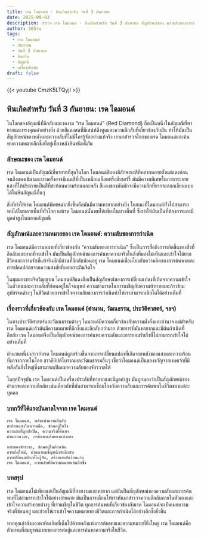 ```yaml
---
title: เรด ไดมอนด์ - หินเกิดสำหรับ วันที่ 3 กันยายน
date: 2025-09-03
description: สำรวจ เรด ไดมอนด์ - หินเกิดสำหรับ วันที่ 3 กันยายน สัญลักษณ์ของ ความลับของการกำเนิด มาเรียนรู้ความหมายลึกซึ้งของหินพิเศษนี้
author: 365วัน
tags:
  - เรด ไดมอนด์
  - กันยายน
  - วันที่ 3 กันยายน
  - หินเกิด
  - อัญมณี
  - เครื่องประดับ
draft: false
---
```


{{< youtube CmzK5LTQyjI >}}

## หินเกิดสำหรับ วันที่ 3 กันยายน: เรด ไดมอนด์

ในโลกของอัญมณีที่ลึกลับและงดงาม “เรด ไดมอนด์” (Red Diamond) ถือเป็นหนึ่งในอัญมณีที่หายากและทรงคุณค่าอย่างยิ่ง ด้วยสีแดงสดที่มีเสน่ห์ดึงดูดและความลึกลับที่เกี่ยวข้องกับมัน ทำให้มันเป็นสัญลักษณ์ของพลังและความลับที่ไม่มีใครรู้จักอย่างแท้จริง เรามาสำรวจโลกของเรด ไดมอนด์และค้นพบความหมายลึกซึ้งที่อยู่เบื้องหลังหินชนิดนี้กัน

### ลักษณะของ เรด ไดมอนด์

เรด ไดมอนด์เป็นอัญมณีที่หายากที่สุดในโลก ไดมอนด์สีแดงมีลักษณะสีที่หลากหลายตั้งแต่แดงอ่อนจนถึงแดงเข้ม และบางครั้งอาจมีเฉดสีที่เป็นเหมือนเลือดหรือสีเชอร์รี่ มันมีความพิเศษในการกระจายแสงที่ให้ประกายเป็นสีที่สะท้อนความร้อนและพลัง สีแดงของมันมักจะมีความลึกที่ยากจะลอกเลียนแบบได้ในหินอัญมณีอื่นๆ

สิ่งที่ทำให้เรด ไดมอนด์พิเศษมากยิ่งขึ้นคือมันมีความหายากอย่างยิ่ง ในขณะที่ไดมอนด์ทั่วไปสามารถพบได้ในหลายพื้นที่ทั่วโลก แต่เรด ไดมอนด์นั้นพบได้เพียงในบางพื้นที่ ซึ่งทำให้มันเป็นที่ต้องการและมีมูลค่าสูงในตลาดอัญมณี

### สัญลักษณ์และความหมายของ เรด ไดมอนด์: ความลับของการกำเนิด

เรด ไดมอนด์มีความหมายที่เกี่ยวข้องกับ “ความลับของการกำเนิด” ซึ่งเป็นการสื่อถึงการเกิดขึ้นของสิ่งที่ลึกลับและยากที่จะเข้าใจ มันเป็นสัญลักษณ์ของการค้นหาความจริงในสิ่งที่มองไม่เห็นและเข้าใจได้ยาก ชีวิตและความรักที่แท้จริงมักมีด้านที่ลึกลับซ่อนอยู่ เรด ไดมอนด์เชื่อมโยงกับความคิดของการค้นพบและการปลดปล่อยจากความสงสัยที่เคยเกาะกินจิตใจ

ในมุมมองทางจิตวิญญาณ ไดมอนด์สีแดงถือเป็นสัญลักษณ์ของการเปลี่ยนแปลงที่เกิดจากความเข้าใจในตัวตนและความลับที่ซ่อนอยู่ในใจมนุษย์ ความสามารถในการเผชิญกับความท้าทายและก้าวข้ามอุปสรรคต่างๆ ในชีวิตด้วยการเข้าใจความลับของการกำเนิดทำให้เราสามารถเติบโตได้อย่างเต็มที่

### เรื่องราวที่เกี่ยวข้องกับ เรด ไดมอนด์ (ตำนาน, วัฒนธรรม, ประวัติศาสตร์, ฯลฯ)

ในทางประวัติศาสตร์และวัฒนธรรมต่างๆ ไดมอนด์มีความเกี่ยวข้องกับความมั่งคั่งและอำนาจ แต่สำหรับเรด ไดมอนด์แล้วมันมีความหมายที่ลึกซึ้งและลึกลับกว่ามาก ด้วยการที่มันหายากและมีต้นกำเนิดที่ลึกลับ เรด ไดมอนด์จึงเป็นสัญลักษณ์ของการค้นพบความลับและการยอมรับสิ่งที่ไม่สามารถเข้าใจได้อย่างเต็มที่

ตำนานหนึ่งกล่าวว่าเรด ไดมอนด์ถูกสร้างขึ้นจากการเปลี่ยนแปลงที่เกิดจากพลังของแสงและความร้อนที่มาจากภายในโลก ชาวอียิปต์โบราณและวัฒนธรรมอื่นๆ เชื่อว่าไดมอนด์เป็นของขวัญจากเทพเจ้าที่มีพลังอันยิ่งใหญ่ซึ่งสามารถเปิดเผยความลับของจักรวาลได้

ในยุคปัจจุบัน เรด ไดมอนด์เป็นเครื่องประดับที่หายากและมีมูลค่าสูง มันถูกมองว่าเป็นสัญลักษณ์ของอำนาจและความลึกลับ เช่นเดียวกับที่มันสามารถเชื่อมโยงกับความลับและการค้นพบในชีวิตของแต่ละบุคคล

### บทกวีที่ได้แรงบันดาลใจจาก เรด ไดมอนด์

```
เรด ไดมอนด์, พลังแห่งความลึกลับ
สะท้อนแสงในความมืด, ซ่อนอยู่ในใจ
ความลับที่ถูกปกปิด, ความจริงที่ค้นหา
ผ่านกาลเวลา, เราค้นพบเส้นทางแห่งแสง

พลังของจักรวาล, ซ่อนอยู่ในก้อนหิน
การเกิดใหม่, ผ่านการเผชิญหน้ากับลึกลับ
การเปลี่ยนแปลงที่ไม่รู้จัก, สร้างแสงอันร้อนแรง
เรด ไดมอนด์, ความลับที่มีความหมายแสนลึกซึ้ง
```

### บทสรุป

เรด ไดมอนด์ไม่เพียงแต่เป็นอัญมณีที่สวยงามและหายาก แต่ยังเป็นสัญลักษณ์ของความลับและการค้นพบที่ไม่สามารถเข้าใจได้อย่างง่ายดาย มันเป็นการเตือนให้เราหันมาสำรวจความลึกลับภายในตัวเองและเข้าใจความท้าทายต่างๆ ที่เราเผชิญในชีวิต ทุกการค้นพบที่เกี่ยวข้องกับเรด ไดมอนด์จะเปิดเผยความจริงที่ซ่อนอยู่ และช่วยให้เราเข้าใจความหมายของชีวิตและการกำเนิดได้อย่างลึกซึ้งยิ่งขึ้น

หากคุณกำลังมองหาหินเกิดที่เต็มไปด้วยพลังแห่งการค้นพบและความหมายที่ยิ่งใหญ่ เรด ไดมอนด์คือตัวแทนที่สมบูรณ์แบบของการต่อสู้และการค้นหาความจริงในชีวิต.